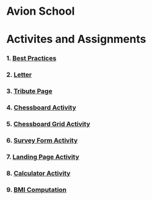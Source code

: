 # **Avion School**

# Activites and Assignments
### 1. [Best Practices](http://riancorpus.github.io/batch5-activities/Activities/Best_Practices/)
### 2. [Letter](http://riancorpus.github.io/batch5-activities/Activities/Letter_Activity/)
### 3. [Tribute Page](http://riancorpus.github.io/batch5-activities/Activities/Tribute_Page/) 
### 4. [Chessboard Activity](http://riancorpus.github.io/batch5-activities/Activities/Chessboard_Activity/)
### 5. [Chessboard Grid Activity](http://riancorpus.github.io/batch5-activities/Activities/Grid_Chessboard/)
### 6. [Survey Form Activity](http://riancorpus.github.io/batch5-activities/Activities/Survey_Form/)
### 7. [Landing Page Activity](https://riancorpus.github.io/batch5-activities/Activities/Landing_Page/)
### 8. [Calculator Activity](https://riancorpus.github.io/batch5-activities/Activities/Calculator/)
### 9. [BMI Computation](https://jsfiddle.net/6wjbztd0/)




